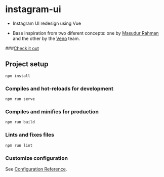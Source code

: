 # instagram-ui

 - Instagram UI redesign using Vue

 - Base inspiration from two diferent concepts: one by [Masudur Rahman](https://dribbble.com/shots/5423776-Instagram-Profile-Concept-for-Web-Freebie/attachments) and the other by the [Veno](https://dribbble.com/shots/6580622-Instagram-Redesign-Concept-Desktop-ver) team.

###[Check it out](https://jsilll.github.io/instagram-ui/#/)

## Project setup

```
npm install
```

### Compiles and hot-reloads for development

```
npm run serve
```

### Compiles and minifies for production

```
npm run build
```

### Lints and fixes files

```
npm run lint
```

### Customize configuration

See [Configuration Reference](https://cli.vuejs.org/config/).
